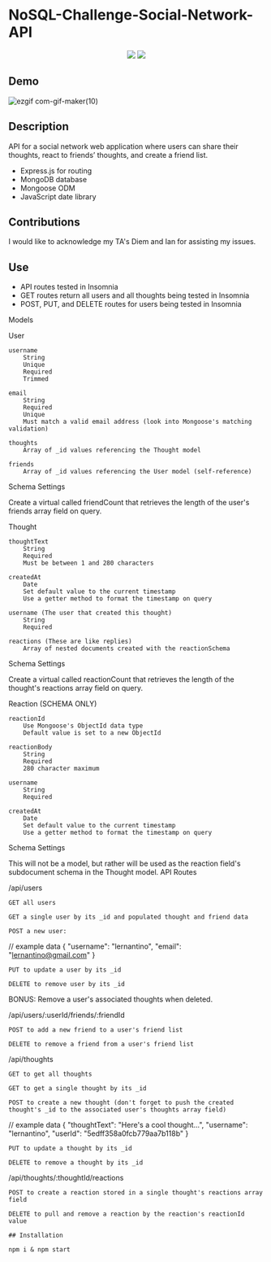 # NoSQL-Challenge-Social-Network-API

<p align="center">
    <img src="https://img.shields.io/badge/MongoDB-blue"  />
    <img src="https://img.shields.io/badge/mongoose-red"  />
    
## Demo
    
 ![ezgif com-gif-maker(10)](https://user-images.githubusercontent.com/107494937/189043813-7f810fcc-5c5e-438a-97ad-126fb181ccaf.gif)
      

## Description

API for a social network web application where users can share their thoughts, react to friends’ thoughts, and create a friend list.
- Express.js for routing
- MongoDB database
- Mongoose ODM
- JavaScript date library 
    
## Contributions

I would like to acknowledge my TA's Diem and Ian for assisting my issues.    

## Use 

- API routes tested in Insomnia
- GET routes return all users and all thoughts being tested in Insomnia
- POST, PUT, and DELETE routes for users being tested in Insomnia

Models

User

    username
        String
        Unique
        Required
        Trimmed

    email
        String
        Required
        Unique
        Must match a valid email address (look into Mongoose's matching validation)

    thoughts
        Array of _id values referencing the Thought model

    friends
        Array of _id values referencing the User model (self-reference)

Schema Settings

Create a virtual called friendCount that retrieves the length of the user's friends array field on query.

Thought

    thoughtText
        String
        Required
        Must be between 1 and 280 characters

    createdAt
        Date
        Set default value to the current timestamp
        Use a getter method to format the timestamp on query

    username (The user that created this thought)
        String
        Required

    reactions (These are like replies)
        Array of nested documents created with the reactionSchema

Schema Settings

Create a virtual called reactionCount that retrieves the length of the thought's reactions array field on query.

Reaction (SCHEMA ONLY)

    reactionId
        Use Mongoose's ObjectId data type
        Default value is set to a new ObjectId

    reactionBody
        String
        Required
        280 character maximum

    username
        String
        Required

    createdAt
        Date
        Set default value to the current timestamp
        Use a getter method to format the timestamp on query

Schema Settings

This will not be a model, but rather will be used as the reaction field's subdocument schema in the Thought model.
API Routes

/api/users

    GET all users

    GET a single user by its _id and populated thought and friend data

    POST a new user:

// example data
{
  "username": "lernantino",
  "email": "lernantino@gmail.com"
}

    PUT to update a user by its _id

    DELETE to remove user by its _id

BONUS: Remove a user's associated thoughts when deleted.

/api/users/:userId/friends/:friendId

    POST to add a new friend to a user's friend list

    DELETE to remove a friend from a user's friend list

/api/thoughts

    GET to get all thoughts

    GET to get a single thought by its _id

    POST to create a new thought (don't forget to push the created thought's _id to the associated user's thoughts array field)

// example data
{
  "thoughtText": "Here's a cool thought...",
  "username": "lernantino",
  "userId": "5edff358a0fcb779aa7b118b"
}

    PUT to update a thought by its _id

    DELETE to remove a thought by its _id

/api/thoughts/:thoughtId/reactions

    POST to create a reaction stored in a single thought's reactions array field

    DELETE to pull and remove a reaction by the reaction's reactionId value
    
    ## Installation
    
    npm i & npm start 
    
   
